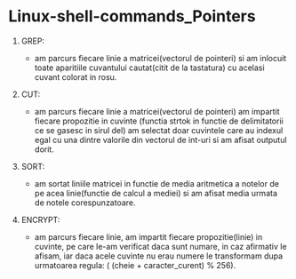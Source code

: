 # Linux-shell-commands_Pointers

1) GREP:
    - am parcurs fiecare linie a matricei(vectorul de pointeri) si am inlocuit toate aparitiile cuvantului
    cautat(citit de la tastatura) cu acelasi cuvant colorat in rosu.

2) CUT:
    - am parcurs fiecare linie a matricei(vectorul de pointeri) am impartit fiecare propozitie in cuvinte
    (functia strtok in functie de delimitatorii ce se gasesc in sirul del) am selectat doar cuvintele care
    au indexul egal cu una dintre valorile din vectorul de int-uri si am afisat outputul dorit.

3) SORT:
    - am sortat liniile matricei in functie de media aritmetica a notelor de pe acea linie(functie de calcul
    a mediei) si am afisat media urmata de notele corespunzatoare.

4) ENCRYPT:
    - am parcurs fiecare linie, am impartit fiecare propozitie(linie) in cuvinte, pe care le-am verificat daca
    sunt numare, in caz afirmativ le afisam, iar daca acele cuvinte nu erau numere le transformam dupa urmatoarea
    regula: ( (cheie + caracter_curent) % 256).
